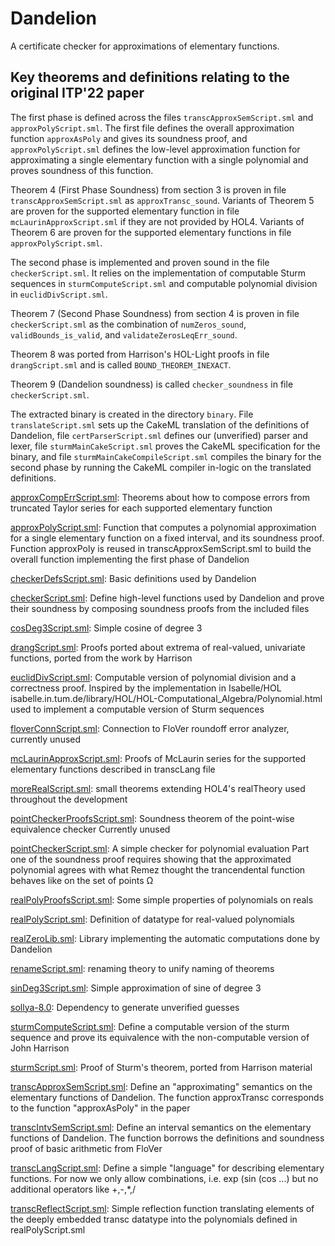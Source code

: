 # Dandelion

A certificate checker for approximations of elementary functions.

## Key theorems and definitions relating to the original ITP'22 paper

The first phase is defined across the files `transcApproxSemScript.sml` and
`approxPolyScript.sml`. The first file defines the overall approximation
function `approxAsPoly` and gives its soundness proof, and
`approxPolyScript.sml` defines the low-level approximation function for
approximating a single elementary function with a single polynomial and proves
soundness of this function.

Theorem 4 (First Phase Soundness) from section 3 is proven in file
`transcApproxSemScript.sml` as `approxTransc_sound`.
Variants of Theorem 5 are proven for the supported elementary function in file
`mcLaurinApproxScript.sml` if they are not provided by HOL4.
Variants of Theorem 6 are proven for the supported elementary functions in file
`approxPolyScript.sml`.

The second phase is implemented and proven sound in the file
`checkerScript.sml`.
It relies on the implementation of computable Sturm sequences in
`sturmComputeScript.sml` and computable polynomial division in
`euclidDivScript.sml`.

Theorem 7 (Second Phase Soundness) from section 4 is proven in file
`checkerScript.sml` as the combination of `numZeros_sound`,
`validBounds_is_valid`, and `validateZerosLeqErr_sound`.

Theorem 8 was ported from Harrison's HOL-Light proofs in file `drangScript.sml`
and is called `BOUND_THEOREM_INEXACT`.

Theorem 9 (Dandelion soundness) is called `checker_soundness` in file
`checkerScript.sml`.

The extracted binary is created in the directory `binary`.
File `translateScript.sml` sets up the CakeML translation of the definitions of
Dandelion, file `certParserScript.sml` defines our (unverified) parser and
lexer, file `sturmMainCakeScript.sml` proves the CakeML specification for the
binary, and file `sturmMainCakeCompileScript.sml` compiles the binary for the
second phase by running the CakeML compiler in-logic on the translated
definitions.

[approxCompErrScript.sml](approxCompErrScript.sml):
Theorems about how to compose errors from truncated Taylor series
for each supported elementary function

[approxPolyScript.sml](approxPolyScript.sml):
Function that computes a polynomial approximation for a single elementary
function on a fixed interval, and its soundness proof.
Function approxPoly is reused in transcApproxSemScript.sml to build the overall
function implementing the first phase of Dandelion

[checkerDefsScript.sml](checkerDefsScript.sml):
Basic definitions used by Dandelion

[checkerScript.sml](checkerScript.sml):
Define high-level functions used by Dandelion and prove their
soundness by composing soundness proofs from the included files

[cosDeg3Script.sml](cosDeg3Script.sml):
Simple cosine of degree 3

[drangScript.sml](drangScript.sml):
Proofs ported about extrema of real-valued, univariate functions,
ported from the work by Harrison

[euclidDivScript.sml](euclidDivScript.sml):
Computable version of polynomial division and a correctness proof.
Inspired by the implementation in Isabelle/HOL
isabelle.in.tum.de/library/HOL/HOL-Computational_Algebra/Polynomial.html
used to implement a computable version of Sturm sequences

[floverConnScript.sml](floverConnScript.sml):
Connection to FloVer roundoff error analyzer, currently unused

[mcLaurinApproxScript.sml](mcLaurinApproxScript.sml):
Proofs of McLaurin series for the supported elementary functions
described in transcLang file

[moreRealScript.sml](moreRealScript.sml):
small theorems extending HOL4's realTheory
used throughout the development

[pointCheckerProofsScript.sml](pointCheckerProofsScript.sml):
Soundness theorem of the point-wise equivalence checker
Currently unused

[pointCheckerScript.sml](pointCheckerScript.sml):
A simple checker for polynomial evaluation
Part one of the soundness proof requires showing that the approximated
polynomial agrees with what Remez thought the trancendental function behaves
like on the set of points Ω

[realPolyProofsScript.sml](realPolyProofsScript.sml):
Some simple properties of polynomials on reals

[realPolyScript.sml](realPolyScript.sml):
Definition of datatype for real-valued polynomials

[realZeroLib.sml](realZeroLib.sml):
Library implementing the automatic computations
done by Dandelion

[renameScript.sml](renameScript.sml):
renaming theory to unify naming of theorems

[sinDeg3Script.sml](sinDeg3Script.sml):
Simple approximation of sine of degree 3

[sollya-8.0](sollya-8.0):
Dependency to generate unverified guesses

[sturmComputeScript.sml](sturmComputeScript.sml):
Define a computable version of the sturm sequence and
prove its equivalence with the non-computable version
of John Harrison

[sturmScript.sml](sturmScript.sml):
Proof of Sturm's theorem, ported from Harrison material

[transcApproxSemScript.sml](transcApproxSemScript.sml):
Define an "approximating" semantics on the elementary functions
of Dandelion. The function approxTransc corresponds to the
function "approxAsPoly" in the paper

[transcIntvSemScript.sml](transcIntvSemScript.sml):
Define an interval semantics on the elementary functions
of Dandelion. The function borrows the definitions and soundness
proof of basic arithmetic from FloVer

[transcLangScript.sml](transcLangScript.sml):
Define a simple "language" for describing elementary
functions. For now we only allow combinations, i.e.
exp (sin (cos ...) but no additional operators like +,-,*,/

[transcReflectScript.sml](transcReflectScript.sml):
Simple reflection function translating elements of the deeply
embedded transc datatype into the polynomials defined in
realPolyScript.sml
